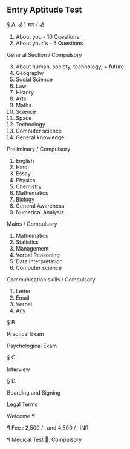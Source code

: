 ## Entry Aptitude Test

§ A. ॐ ) श्राप ( ॐ

1. About you - 10 Questions
2. About your's - 5 Questions

General Section / Compulsory

3. About human, society, technology, + future
4. Geography
5. Social Science
6. Law
7. History
8. Arts
9. Maths
10. Science
11. Space
12. Technology
13. Computer science
14. General knowledge

Preliminary / Compulsory

1. English
2. Hindi
3. Essay
4. Physics
5. Chemistry
6. Mathematics
7. Biology
8. General Awareness
9. Numerical Analysis

Mains / Compulsory

1. Mathematics
2. Statistics
3. Management
4. Verbal Reasoning
5. Data Interpretation
6. Computer science

Communication skills / Compulsory
1. Letter
2. Email
3. Verbal
4. Any

§ B. 

Practical Exam

Psychological Exam

§ C. 

Interview

§ D. 

Boarding and Signing

Legal Terms

Welcome ¶

¶ Fee : 2,500 /- and 4,500 /- INR

¶ Medical Test 📱: Compulsory 
